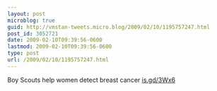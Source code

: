 ```yaml
---
layout: post
microblog: true
guid: http://vmstan-tweets.micro.blog/2009/02/10/1195757247.html
post_id: 3052721
date: 2009-02-10T09:39:56-0600
lastmod: 2009-02-10T09:39:56-0600
type: post
url: /2009/02/10/1195757247.html
---
```

Boy Scouts help women detect breast cancer [is.gd/3Wx6](http://is.gd/3Wx6)
